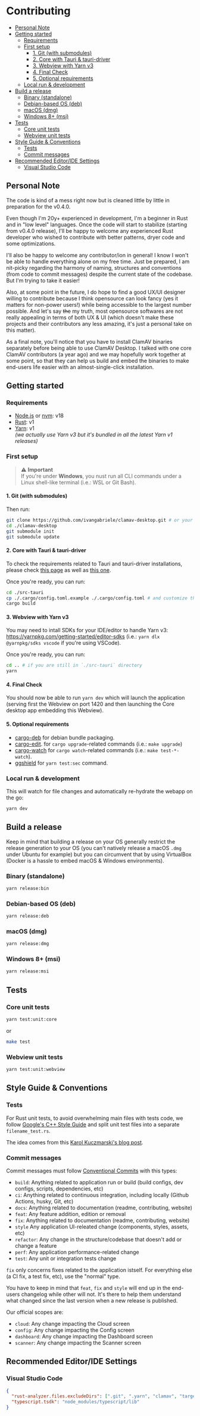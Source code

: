 # Contributing

- [Personal Note](#personal-note)
- [Getting started](#getting-started)
  - [Requirements](#requirements)
  - [First setup](#first-setup)
    - [1. Git (with submodules)](#1-git-with-submodules)
    - [2. Core with Tauri \& tauri-driver](#2-core-with-tauri--tauri-driver)
    - [3. Webview with Yarn v3](#3-webview-with-yarn-v3)
    - [4. Final Check](#4-final-check)
    - [5. Optional requirements](#5-optional-requirements)
  - [Local run \& development](#local-run--development)
- [Build a release](#build-a-release)
  - [Binary (standalone)](#binary-standalone)
  - [Debian-based OS (deb)](#debian-based-os-deb)
  - [macOS (dmg)](#macos-dmg)
  - [Windows 8+ (msi)](#windows-8-msi)
- [Tests](#tests)
  - [Core unit tests](#core-unit-tests)
  - [Webview unit tests](#webview-unit-tests)
- [Style Guide \& Conventions](#style-guide--conventions)
  - [Tests](#tests-1)
  - [Commit messages](#commit-messages)
- [Recommended Editor/IDE Settings](#recommended-editoride-settings)
  - [Visual Studio Code](#visual-studio-code)

## Personal Note

The code is kind of a mess right now but is cleaned little by little in preparation for the v0.4.0.

Even though I'm 20y+ experienced in development, I'm a beginner in Rust and in "low level" languages. Once the code will
start to stabilize (starting from v0.4.0 release), I'll be happy to welcome any experienced Rust developer who wished to
contribute with better patterns, dryer code and some optimizations.

I'll also be happy to welcome any contributor/ion in general! I know I won't be able to handle everything alone on my
free time. Just be prepared, I am nit-picky regarding the harmony of naming, structures and conventions (from code to
commit messages) despite the current state of the codebase. But I'm trying to take it easier!

Also, at some point in the future, I do hope to find a good UX/UI designer willing to contribute because I think
opensource can look fancy (yes it matters for non-power users!) while being accessible to the largest number possible.
And let's say ~~the~~ my truth, most opensource softwares are not really appealing in terms of both UX & UI (which
doesn't make these projects and their contributors any less amazing, it's just a personal take on this matter).

As a final note, you'll notice that you have to install ClamAV binaries separately before being able to use ClamAV
Desktop. I talked with one core ClamAV contributors (a year ago) and we may hopefully work together at some point, so
that they can help us build and embed the binaries to make end-users life easier with an almost-single-click
installation.

## Getting started

### Requirements

- [Node.js](https://nodejs.org) or [nvm](https://github.com/nvm-sh/nvm#installing-and-updating): v18
- [Rust](https://www.rust-lang.org/tools/install): v1
- [Yarn](https://yarnpkg.com/getting-started/install): v1  
  _(we actually use Yarn v3 but it's bundled in all the latest Yarn v1 releases)_

### First setup

> ⚠️ **Important**  
> If you're under **Windows**, you nust run all CLI commands under a Linux shell-like terminal (i.e.: WSL or Git Bash).

#### 1. Git (with submodules)

Then run:

```sh
git clone https://github.com/ivangabriele/clamav-desktop.git # or your fork
cd ./clamav-desktop
git submodule init
git submodule update
```

#### 2. Core with Tauri & tauri-driver

To check the requirements related to Tauri and tauri-driver installations, please check
[this page](https://tauri.app/v1/guides/getting-started/prerequisites/#installing)
as well as [this one](https://tauri.app/v1/guides/testing/webdriver/ci/).

Once you're ready, you can run:

```sh
cd ./src-tauri
cp ./.cargo/config.toml.example ./.cargo/config.toml # and customize the content to match your local environment
cargo build
```

#### 3. Webview with Yarn v3

You may need to intall SDKs for your IDE/editor to handle Yarn v3: https://yarnpkg.com/getting-started/editor-sdks
(i.e.: `yarn dlx @yarnpkg/sdks vscode` if you're using VSCode).

Once you're ready, you can run:

```sh
cd .. # if you are still in `./src-tauri` directory
yarn
```

#### 4. Final Check

You should now be able to run `yarn dev` which will launch the application
(serving first the Webview on port 1420 and then launching the Core desktop app embedding this Webview).

#### 5. Optional requirements

- [cargo-deb](https://github.com/kornelski/cargo-deb#installation)
  for debian bundle packaging.
- [cargo-edit](https://github.com/killercup/cargo-edit).
  for `cargo upgrade`-related commands (i.e.: `make upgrade`)
- [cargo-watch](https://github.com/watchexec/cargo-watch#install)
  for `cargo watch`-related commands (i.e.: `make test-*-watch`).
- [ggshield](https://github.com/GitGuardian/ggshield#installation)
  for `yarn test:sec` command.

### Local run & development

This will watch for file changes and automatically re-hydrate the webapp on the go:

```sh
yarn dev
```

## Build a release

Keep in mind that building a release on your OS generally restrict the release generation to your OS (you can't natively
release a macOS `.dmg` under Ubuntu for example) but you can circumvent that by using VirtualBox (Docker is a hassle to embed macOS & Windows environments).

### Binary (standalone)

```sh
yarn release:bin
```

### Debian-based OS (deb)

```sh
yarn release:deb
```

### macOS (dmg)

```sh
yarn release:dmg
```

### Windows 8+ (msi)

```sh
yarn release:msi
```

## Tests

### Core unit tests

```sh
yarn test:unit:core
```

or

```sh
make test
```

### Webview unit tests

```sh
yarn test:unit:webview
```

## Style Guide & Conventions

### Tests

For Rust unit tests, to avoid overwhelming main files with tests code, we follow 
[Google's C++ Style Guide](https://google.github.io/styleguide/cppguide.html#File_Names) and split unit test files into
a separate `filename_test.rs`.

The idea comes from this [Karol Kuczmarski's blog post](http://xion.io/post/code/rust-unit-test-placement.html).

### Commit messages

Commit messages must follow [Conventional Commits](https://www.conventionalcommits.org/en/v1.0.0/) with this types:

- `build`: Anything related to application run or build (build configs, dev configs, scripts, dependencies, etc)
- `ci`: Anything related to continuous integration, including locally (Github Actions, husky, Git, etc)
- `docs`: Anything related to documentation (readme, contributing, website)
- `feat`: Any feature addition, edition or removal
- `fix`: Anything related to documentation (readme, contributing, website)
- `style` Any application UI-releated change (components, styles, assets, etc)
- `refactor`: Any change in the structure/codebase that doesn't add or change a feature
- `perf`: Any application performance-related change
- `test`: Any unit or integration tests change

`fix` only concerns fixes related to the application istself. For everything else (a CI fix, a test fix, etc), use the
"normal" type.

You have to keep in mind that `feat`, `fix` and `style` will end up in the end-users changelog while other will not.
It's there to help them understand what changed since the last version when a new release is published.

Our official scopes are:

- `cloud`: Any change impacting the Cloud screen
- `config`: Any change impacting the Config screen
- `dashboard`: Any change impacting the Dashboard screen
- `scanner`: Any change impacting the Scanner screen

## Recommended Editor/IDE Settings

### Visual Studio Code

```json
{
  "rust-analyzer.files.excludeDirs": [".git", ".yarn", "clamav", "target", "node_modules"],
  "typescript.tsdk": "node_modules/typescript/lib"
}
```
